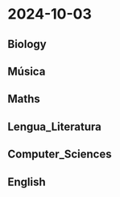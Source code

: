 # 2024-10-03 <!-- markmap: foldAll -->

## Biology

## Música

## Maths

## Lengua_Literatura

## Computer_Sciences

## English

